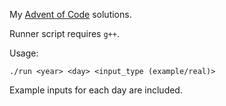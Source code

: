 My [Advent of Code] solutions.

Runner script requires `g++`.

Usage:
```
./run <year> <day> <input_type (example/real)>
```

Example inputs for each day are included.

[Advent of Code]: https://adventofcode.com/
